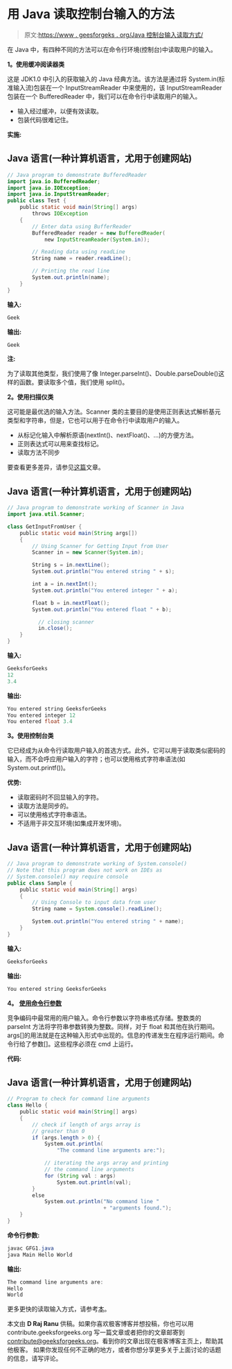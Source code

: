 # 用 Java 读取控制台输入的方法

> 原文:[https://www . geesforgeks . org/Java 控制台输入读取方式/](https://www.geeksforgeeks.org/ways-to-read-input-from-console-in-java/)

在 Java 中，有四种不同的方法可以在命令行环境(控制台)中读取用户的输入。

**1。使用缓冲阅读器类**

这是 JDK1.0 中引入的获取输入的 Java 经典方法。该方法是通过将 System.in(标准输入流)包装在一个 InputStreamReader 中来使用的，该 InputStreamReader 包装在一个 BufferedReader 中，我们可以在命令行中读取用户的输入。

*   输入经过缓冲，以便有效读取。
*   包装代码很难记住。

**实施:**

## Java 语言(一种计算机语言，尤用于创建网站)

```java
// Java program to demonstrate BufferedReader
import java.io.BufferedReader;
import java.io.IOException;
import java.io.InputStreamReader;
public class Test {
    public static void main(String[] args)
        throws IOException
    {
        // Enter data using BufferReader
        BufferedReader reader = new BufferedReader(
            new InputStreamReader(System.in));

        // Reading data using readLine
        String name = reader.readLine();

        // Printing the read line
        System.out.println(name);
    }
}
```

**输入:**

```java
Geek
```

**输出:**

```java
Geek
```

**注:**

为了读取其他类型，我们使用了像 Integer.parseInt()、Double.parseDouble()这样的函数。要读取多个值，我们使用 split()。

**2。使用扫描仪类**

这可能是最优选的输入方法。Scanner 类的主要目的是使用正则表达式解析基元类型和字符串，但是，它也可以用于在命令行中读取用户的输入。

*   从标记化输入中解析原语(nextInt()、nextFloat()、…)的方便方法。
*   正则表达式可以用来查找标记。
*   读取方法不同步

要查看更多差异，请参见[这篇](https://www.geeksforgeeks.org/difference-between-scanner-and-bufferreader-class-in-java/)文章。

## Java 语言(一种计算机语言，尤用于创建网站)

```java
// Java program to demonstrate working of Scanner in Java
import java.util.Scanner;

class GetInputFromUser {
    public static void main(String args[])
    {
        // Using Scanner for Getting Input from User
        Scanner in = new Scanner(System.in);

        String s = in.nextLine();
        System.out.println("You entered string " + s);

        int a = in.nextInt();
        System.out.println("You entered integer " + a);

        float b = in.nextFloat();
        System.out.println("You entered float " + b);

          // closing scanner
          in.close();
    }
}
```

**输入:**

```java
GeeksforGeeks
12
3.4
```

**输出:**

```java
You entered string GeeksforGeeks
You entered integer 12
You entered float 3.4
```

**3。使用控制台类**

它已经成为从命令行读取用户输入的首选方式。此外，它可以用于读取类似密码的输入，而不会呼应用户输入的字符；也可以使用格式字符串语法(如 System.out.printf())。

**优势:**

*   读取密码时不回显输入的字符。
*   读取方法是同步的。
*   可以使用格式字符串语法。
*   不适用于非交互环境(如集成开发环境)。

## Java 语言(一种计算机语言，尤用于创建网站)

```java
// Java program to demonstrate working of System.console()
// Note that this program does not work on IDEs as
// System.console() may require console
public class Sample {
    public static void main(String[] args)
    {
        // Using Console to input data from user
        String name = System.console().readLine();

        System.out.println("You entered string " + name);
    }
}
```

**输入:**

```java
GeeksforGeeks
```

**输出:**

```java
You entered string GeeksforGeeks
```

**4。** [**使用命令行参数**](https://www.geeksforgeeks.org/command-line-arguments-in-java/)

竞争编码中最常用的用户输入。命令行参数以字符串格式存储。整数类的 parseInt 方法将字符串参数转换为整数。同样，对于 float 和其他在执行期间。args[]的用法就是在这种输入形式中出现的。信息的传递发生在程序运行期间。命令行给了参数[]。这些程序必须在 cmd 上运行。

**代码:**

## Java 语言(一种计算机语言，尤用于创建网站)

```java
// Program to check for command line arguments
class Hello {
    public static void main(String[] args)
    {
        // check if length of args array is
        // greater than 0
        if (args.length > 0) {
            System.out.println(
                "The command line arguments are:");

            // iterating the args array and printing
            // the command line arguments
            for (String val : args)
                System.out.println(val);
        }
        else
            System.out.println("No command line "
                               + "arguments found.");
    }
}
```

**命令行参数:**

```java
javac GFG1.java
java Main Hello World
```

**输出:**

```java
The command line arguments are:
Hello
World
```

更多更快的读取输入方式，请参考[本](https://www.geeksforgeeks.org/fast-io-in-java-in-competitive-programming/)。

本文由 **D Raj Ranu** 供稿。如果你喜欢极客博客并想投稿，你也可以用 contribute.geeksforgeeks.org 写一篇文章或者把你的文章邮寄到 contribute@geeksforgeeks.org。看到你的文章出现在极客博客主页上，帮助其他极客。
如果你发现任何不正确的地方，或者你想分享更多关于上面讨论的话题的信息，请写评论。
